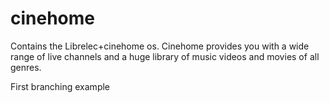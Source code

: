 # cinehome
Contains the Librelec+cinehome os. Cinehome provides you with a wide range of live channels and a huge library of music videos and movies of all genres.

First branching example
